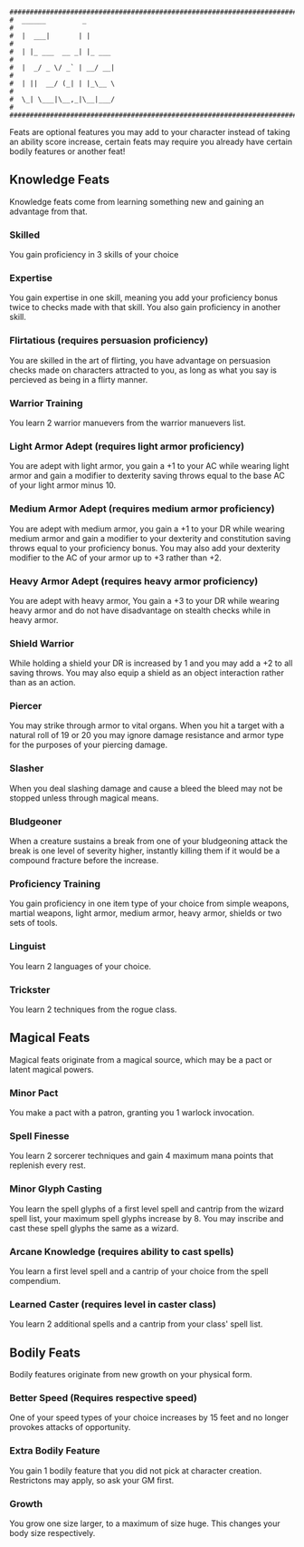 ```
################################################################################
#  ______         _                                                            #
#  |  ___|       | |                                                           #
#  | |_ ___  __ _| |_ ___                                                      #
#  |  _/ _ \/ _` | __/ __|                                                     #
#  | ||  __/ (_| | |_\__ \                                                     #
#  \_| \___|\__,_|\__|___/                                                     #
################################################################################

```
Feats are optional features you may add to your character instead of taking
an ability score increase, certain feats may require you already have certain 
bodily features or another feat!

## Knowledge Feats
Knowledge feats come from learning something new and gaining an advantage from
that. 

### Skilled
You gain proficiency in 3 skills of your choice

### Expertise
You gain expertise in one skill, meaning you add your proficiency bonus twice to
checks made with that skill. You also gain proficiency in another skill.

### Flirtatious (requires persuasion proficiency)
You are skilled in the art of flirting, you have advantage on persuasion checks 
made on characters attracted to you, as long as what you say is percieved as 
being in a flirty manner.

### Warrior Training
You learn 2 warrior manuevers from the warrior manuevers list.  

### Light Armor Adept (requires light armor proficiency)
You are adept with light armor, you gain a +1 to your AC while wearing light
armor and gain a modifier to dexterity saving throws equal to the base AC of 
your light armor minus 10. 

### Medium Armor Adept (requires medium armor proficiency)
You are adept with medium armor, you gain a +1 to your DR while wearing medium
armor and gain a modifier to your dexterity and constitution saving throws 
equal to your proficiency bonus. You may also add your dexterity modifier to the
AC of your armor up to +3 rather than +2.

### Heavy Armor Adept (requires heavy armor proficiency)
You are adept with heavy armor, You gain a +3 to your DR while wearing heavy 
armor and do not have disadvantage on stealth checks while in heavy armor.

### Shield Warrior
While holding a shield your DR is increased by 1 and you may add a +2 to all 
saving throws. You may also equip a shield as an object interaction rather than
as an action.

### Piercer
You may strike through armor to vital organs. When you hit a target with a 
natural roll of 19 or 20 you may ignore damage resistance and armor type for
the purposes of your piercing damage.

### Slasher
When you deal slashing damage and cause a bleed the bleed may not be stopped 
unless through magical means.

### Bludgeoner
When a creature sustains a break from one of your bludgeoning attack the break 
is one level of severity higher, instantly killing them if it would be a 
compound fracture before the increase.

### Proficiency Training
You gain proficiency in one item type of your choice from simple weapons, 
martial weapons, light armor, medium armor, heavy armor, shields or two sets of 
tools.

### Linguist
You learn 2 languages of your choice.

### Trickster
You learn 2 techniques from the rogue class.


## Magical Feats
Magical feats originate from a magical source, which may be a pact or latent 
magical powers.

### Minor Pact
You make a pact with a patron, granting you 1 warlock invocation.

### Spell Finesse
You learn 2 sorcerer techniques and gain 4 maximum mana points that replenish 
every rest.

### Minor Glyph Casting
You learn the spell glyphs of a first level spell and cantrip from the wizard 
spell list, your maximum spell glyphs increase by 8. You may inscribe and cast 
these spell glyphs the same as a wizard.

### Arcane Knowledge (requires ability to cast spells)
You learn a first level spell and a cantrip of your choice from the spell 
compendium.

### Learned Caster (requires level in caster class)
You learn 2 additional spells and a cantrip from your class' spell list.

## Bodily Feats
Bodily features originate from new growth on your physical form. 

### Better Speed (Requires respective speed)
One of your speed types of your choice increases by 15 feet and no longer
provokes attacks of opportunity.

### Extra Bodily Feature
You gain 1 bodily feature that you did not pick at character creation. 
Restrictons may apply, so ask your GM first.

### Growth
You grow one size larger, to a maximum of size huge. This changes your body size
respectively.
